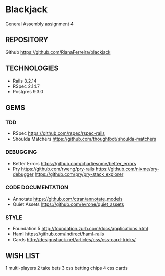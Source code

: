# Blackjack
   General Assembly assignment 4

## REPOSITORY
Github https://github.com/RianaFerreira/blackjack

##

## TECHNOLOGIES
* Rails 3.2.14
* RSpec 2.14.7
* Postgres 9.3.0

## GEMS

### TDD
* RSpec https://github.com/rspec/rspec-rails
* Shoulda Matchers https://github.com/thoughtbot/shoulda-matchers

### DEBUGGING
* Better Errors https://github.com/charliesome/better_errors
* Pry
  https://github.com/rweng/pry-rails
  https://github.com/nixme/pry-debugger
  https://github.com/pry/pry-stack_explorer

### CODE DOCUMENTATION
* Annotate https://github.com/ctran/annotate_models
* Quiet Assets https://github.com/evrone/quiet_assets

### STYLE
* Foundation 5 http://foundation.zurb.com/docs/applications.html
* Haml https://github.com/indirect/haml-rails
* Cards http://designshack.net/articles/css/css-card-tricks/

## WISH LIST
1 multi-players
2 take bets
3 css betting chips
4 css cards

